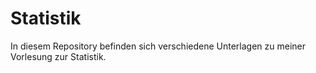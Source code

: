 Statistik
===============

In diesem Repository befinden sich verschiedene Unterlagen zu meiner Vorlesung zur Statistik.
